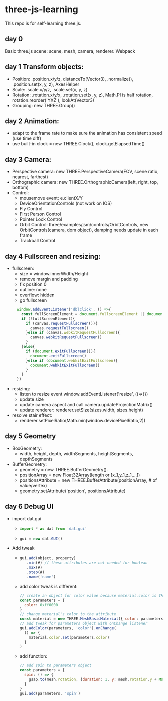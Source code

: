 # three-js-learning
This repo is for self-learning three.js.

## day 0
Basic three.js scene: scene, mesh, camera, renderer.
Webpack

## day 1 Transform objects:
- Position: .position.x/y/z, distanceTo(Vector3), .normalize(), .position.set(x, y, z), AxesHelper
- Scale: .scale.x/y/z, .scale.set(x, y, z)
- Rotation: .rotation.x/y/x, .rotation.set(x, y, z), Math.PI is half rotation, rotation.reorder('YXZ'), lookAt(Vector3)
- Grouping: new THREE.Group()

## day 2 Animation:
- adapt to the frame rate to make sure the animation has consistent speed (use time diff)
- use built-in clock = new THREE.Clock(), clock.getElapsedTime()

## day 3 Camera:
- Perspective camera: new THREE.PerspectiveCamera(FOV, scene ratio, nearest, farthest)
- Orthographic camera: new THREE.OrthographicCamera(left, right, top, bottom)
- Control: 
  - mousemove event: e.clientX/Y
  - DeviceOrientationControls (not work on IOS)
  - Fly Control
  - First Person Control
  - Pointer Lock Control
  - Orbit Control: three/examples/jsm/controls/OrbitControls, new OrbitControls(camera, dom object), damping needs update in each frame
  - Trackball Control

## day 4 Fullscreen and resizing:
- fullscreen:
  - size = window.innerWidth/Height
  - remove margin and padding
  - fix position 0
  - outline: none
  - overflow: hidden
  - go fullscreen
  ```javascript
    window.addEventListener('dblclick', () =>{
      const fullScreenElement = document.fullscreenElement || document.webkitFullscreenElement
      if (!fullScreenElement){
        if (canvas.requestFullscreen()){
          canvas.requestFullscreen()
        }else if (canvas.webkitRequestFullscreen){
          canvas.webkitRequestFullscreen()
        }
      }else{
        if (document.exitFullscreen()){
          document.exitFullscreen()
        }else if (document.webkitExitFullscreen){
          document.webkitExitFullscreen()
        }
      }
    })
- resizing:
  - listen to resize event window.addEventListener('resize', ()=>{})
  - update size
  - update camera aspect and call camera.updateProjectionMatrix()
  - update renderer: renderer.setSize(sizes.width, sizes.height)
- resolve stair effect:
  - renderer.setPixelRatio(Math.min(window.devicePixelRatio,2))

## day 5 Geometry
- BoxGeometry:
  - width, height, depth, widthSegments, heightSegments, depthSegments
- BufferGeometry:
  - geometry = new THREE.BufferGeometry().
  - positionArray = new Float32Array(length or [x_1,y_1,z_1,...])
  - positionsAttribute = new THREE.BufferAttribute(positionArray, # of value/vertex)
  - geometry.setAttribute('position', positionsAttribute)

## day 6 Debug UI
- import dat.gui
  - ```javascript
    import * as dat from 'dat.gui'
  - ```javascript
    gui = new dat.GUI()
- Add tweak
  - ```javascript
    gui.add(object, property)
       .min(#) // these attributes are not needed for boolean 
       .max(#)
       .step(#)
       .name('name')
  - add color tweak is different:
    ```javascript
    // create an object for color value because material.color is THREE.Color class
    const parameters = {
      color: 0xff0000
    }
    // change material's color to the attribute
    const material = new THREE.MeshBasicMaterial({ color: parameters.color })
    // add tweak for parameters object with onChange listener
    gui.addColor(parameters, 'color').onChange(
      () => {
        material.color.set(parameters.color)
      }
    )
  - add function:
    ```javascript
    // add spin to parameters object
    const parameters = {
      spin: () => {
        gsap.to(mesh.rotation, {duration: 1, y: mesh.rotation.y + Math.PI * 2 })
      }
    }
    gui.add(parameters, 'spin')